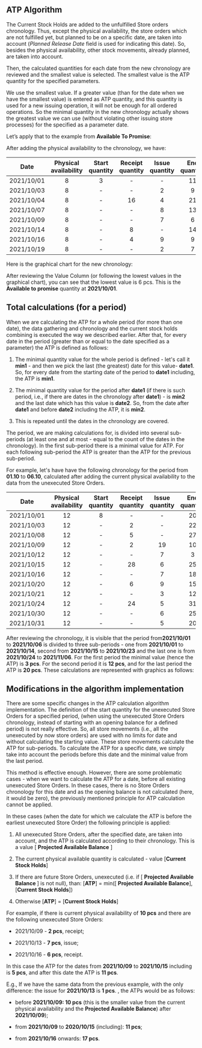 ## ATP Algorithm

The Current Stock Holds are added to the unfulfilled Store orders chronology. Thus, except the physical availability, the store orders which are not fulfilled yet, but planned to be on a specific date, are taken into account (<i>Planned Release Date</i> field is used for indicating this date). So, besides the physical availability, other stock movements, already planned, are taken into account.

Then, the calculated quantities for each date from the new chronology are reviewed and the smallest value is selected. The smallest value is the ATP quantity for the specified parameters.

We use the smallest value. If a greater value (than for the date when we have the smallest value) is entered as ATP quantity, and this quantity is used for a new issuing operation, it will not be enough for all ordered operations. So the minimal quantity in the new chronology actually shows the greatest value we can use (without violating other issuing store processes) for the specified as a parameter date.

Let’s apply that to the example from <b>Available To Promise</b>:

After adding the physical availability to the chronology, we have:

|Date|Physical availability|Start quantity|Receipt quantity|Issue quantity|End quantity
|:----:|:----:|:-----:|:----:|:----: |:----: 
|2021/10/01|8| 3|-|-|11               
|2021/10/03|8|-|-|2|9
|2021/10/04|8|-|16|4|21
|2021/10/07|8|-|-|8|13
|2021/10/09|8|-|-|7|6
|2021/10/14|8|-|8|-|14
|2021/10/16|8|-|4|9|9
|2021/10/19|8|-|-|2|7

Here is the graphical chart for the new chronology:
 
After reviewing the Value Column (or following the lowest values in the graphical chart), you can see that the lowest value is 6 pcs. This is the <b>Available to promise</b> quantity at <b>2021/10/01</b>.

## Total calculations (for a period)

When we are calculating the ATP for a whole period (for more than one date), the data gathering and chronology and the current stock holds combining is executed the way we described earlier. After that, for every date in the period (greater than or equal to the date specified as a parameter) the ATP is defined as follows:

1. The minimal quantity value for the whole period is defined - let's call it <b>min1</b> - and then we pick the last (the greatest) date for this value- <b>date1</b>. So, for every date from the starting date of the period to <b>date1</b> including, the ATP is <b>min1</b>.

2. The minimal quantity value for the period after <b>date1</b> (if there is such period, i.e., if there are dates in the chronology after <b>date1</b>) - is <b>min2</b> and the last date which has this value is <b>date2</b>. So, from the date after <b>date1</b> and before <b>date2</b> including the ATP, it is <b>min2</b>.

3. This is repeated until the dates in the chronology are covered.

The period, we are making calculations for, is divided into several sub-periods (at least one and at most - equal to the count of the dates in the chronology). In the first sub-period there is a minimal value for ATP. For each following sub-period the ATP is greater than the ATP for the previous sub-period.

For example, let's have have the following chronology for the period from <b>01.10</b> to <b>06.10</b>, calculated after adding the current physical availability to the data from the unexecuted Store Orders.


|Date|Physical availability|Start quantity|Receipt quantity|Issue quantity|End quantity
|:----:|:----:|:-----:|:----:|:----: |:----: 
|2021/10/01|12|8|-|-|20               
|2021/10/03|12|-|2|-|22
|2021/10/08|12|-|5|-|27
|2021/10/09|12|-|2|19|10
|2021/10/12|12|-|-|7|3
|2021/10/15|12|-|28|6|25
|2021/10/16|12|-|-|7|18
|2021/10/20|12|-|6|9|15
|2021/10/21|12|-|-|3|12
|2021/10/24|12|-|24|5|31
|2021/10/30|12|-|-|6|25
|2021/10/31|12|-|-|5|20

After reviewing the chronology, it is visible that the period from<b>2021/10/01</b> to <b>2021/10/06</b> is divided to three sub-periods - one from <b>2021/10/01</b> to <b>2021/10/14</b>, second from <b>2021/10/15</b> to <b>2021/10/23</b> and the last one is from <b>2021/10/24</b> to <b>2021/11/06</b>. For the first period the minimal value (hence the ATP) is <b>3 pcs</b>. For the second period it is <b>12 pcs</b>, and for the last period the ATP is <b>20 pcs</b>. These calculations are represented with graphics as follows:
 
## Modifications in the algorithm implementation

There are some specific changes in the ATP calculation algorithm implementation. The definition of the start quantity for the unexecuted Store Orders for a specified period, (when using the unexecuted Store Orders chronology, instead of starting with an opening balance for a defined period) is not really effective. So, all store movements (i.e., all the unexecuted by now store orders) are used with no limits for date and without calculating the starting value. These store movements calculate the ATP for sub-periods. To calculate the ATP for a specific date, we simply take into account the periods before this date and the minimal value from the last period.

This method is effective enough. However, there are some problematic cases - when we want to calculate the ATP for a date, before all existing unexecuted Store Orders. In these cases, there is no Store Orders chronology for this date and as the opening balance is not calculated (here, it would be zero), the previously mentioned principle for ATP calculation cannot be applied.

In these cases (when the date for which we calculate the ATP is before the earliest unexecuted Store Order) the following principle is applied:

1. All unexecuted Store Orders, after the specified date, are taken into account, and the ATP is calculated according to their chronology. This is a value [ <b>Projected Available Balance</b> ]

3. The current physical available quantity is calculated - value [<b>Current Stock Holds</b>]

5. If there are future Store Orders, unexecuted (i.e. if [ <b>Projected Available Balance </b>]  is not null), than: [<b>ATP</b>] = min([ <b>Projected Available Balance</b>], [<b>Current Stock Holds</b>])

7. Otherwise [<b>ATP</b>] = [<b>Current Stock Holds</b>]

For example, if there is current physical availability of <b>10 pcs</b> and there are the following unexecuted Store Orders:

- 2021/10/09 - <b>2 pcs</b>, receipt;

- 2021/10/13 - <b>7 pcs</b>, issue;

- 2021/10/16 - <b>6 pcs</b>, receipt.

In this case the ATP for the dates from <b>2021/10/09</b> to <b>2021/10/15</b> including is <b>5 pcs</b>, and after this date the ATP is <b>11 pcs</b>.

 E.g., If we have the same data from the previous example, with the only difference: the issue for <b>2021/10/13</b> is <b>1 pcs</b>. , the ATPs would be as follows:
 
- before <b>2021/10/09: 10 pcs</b> (this is the smaller value from the current physical availability and the <b>Projected Available Balance</b>) after <b>2021/10/09</b>);

- from <b>2021/10/09</b> to <b>2020/10/15</b> (including): <b>11 pcs</b>;

- from <b>2021/10/16</b> onwards: <b>17 pcs</b>.

